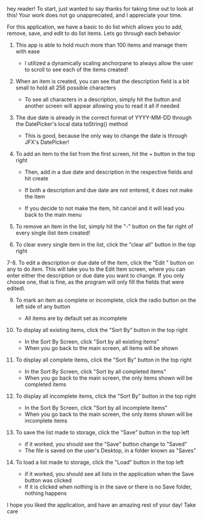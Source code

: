 hey reader! To start, just wanted to say thanks for taking
time out to look at this! Your work does not go unappreciated,
and I appreciate your time. 

For this application, we have a basic
to do list which allows you to add, remove, save, and edit to
do list items. Lets go through each behavior

1. This  app is able to hold much more than 100 items and manage them with ease
   
   - I utilized a dynamically scaling anchorpane to always allow the user to scroll to see each of the items created!

2. When an item is created, you can see that the description field is a bit small to hold all 256 possible characters

    - To see all characters in a description, simply hit the button and another screen will appear allowing you to read it all if needed


3. The due date is already in the correct format of YYYY-MM-DD through the DatePicker's local data toString() method
   
    - This is good, because the only way to change the date is through JFX's DatePicker!


4. To add an item to the list from the first screen, hit the + button in the top right

   - Then, add in a due date and description in the respective fields and hit create

   - If both a description and due date are not entered, it does not make the item

   - If you decide to not make the item, hit cancel and it will lead you back to the main menu


5. To remove an item in the list, simply hit the "-" button on the far right of every single ilist item created!


6. To clear every single item in the list, click the "clear all" button in the top right


 7-8. To edit a description or due date of the item, click the "Edit " button on any to do item.
    This will take you to the Edit Item screen, where you can enter either the description or due date you want to change.
    If you only choose one, that is fine, as the program will only fill the fields that were edited\
 
9. To mark an item as complete or incomplete, click the radio button on the left side of any button
    
    - All items are by default set as incomplete


10. To display all existing items, click the "Sort By" button in the top right

    - In the Sort By Screen, click "Sort by all existing items"
    - When you go back to the main screen, all items will be shown 


11. To display all complete items, click the "Sort By" button in the top right

    - In the Sort By Screen, click "Sort by all completed items"
    - When you go back to the main screen, the only items shown will be completed items 


12. To display all incomplete items, click the "Sort By" button in the top right

    - In the Sort By Screen, click "Sort by all incomplete items"
    - When you go back to the main screen, the only items shown will be incomplete items


13. To save the list made to storage, click the "Save" button in the top left
    
    - if it worked, you should see the "Save" button change to "Saved"
    - The file is saved on the user's Desktop, in a folder known as "Saves"


14. To load a list made to storage, click the "Load" button in the top left

    - if it worked, you should see all lists in the application when the Save button was clicked
    - If it is clicked when nothing is in the save or there is no Save folder, nothing happens


I hope you liked the application, and have an amazing rest of your day! Take care